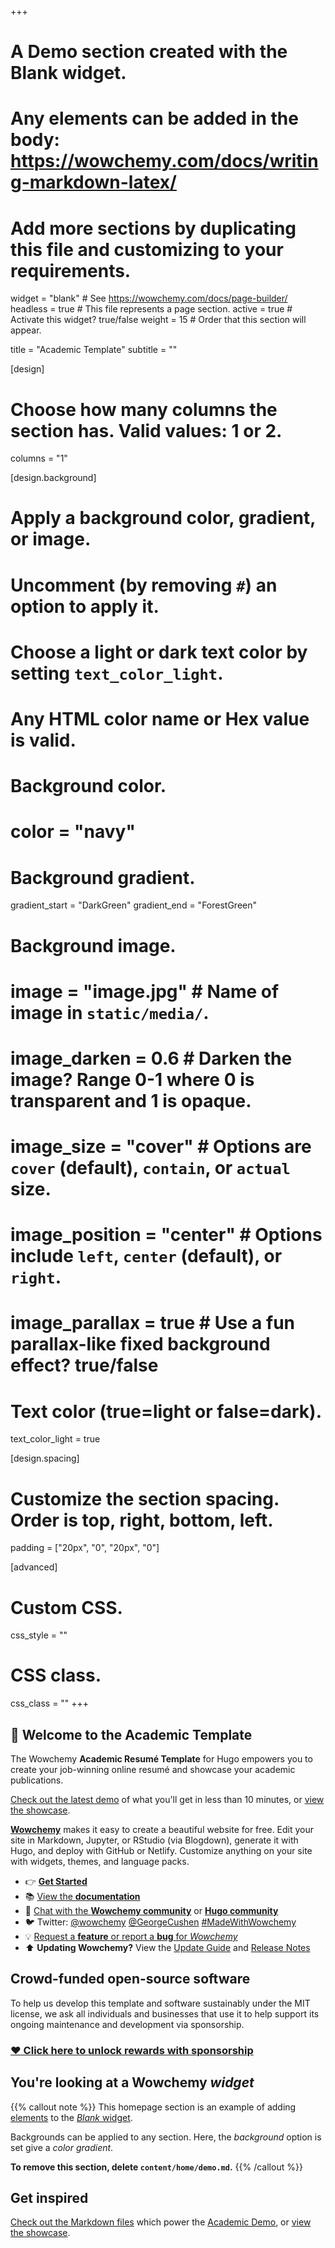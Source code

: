 +++
 # A Demo section created with the Blank widget.
 # Any elements can be added in the body: https://wowchemy.com/docs/writing-markdown-latex/
 # Add more sections by duplicating this file and customizing to your requirements.

 widget = "blank"  # See https://wowchemy.com/docs/page-builder/
 headless = true  # This file represents a page section.
 active = true  # Activate this widget? true/false
 weight = 15  # Order that this section will appear.

 title = "Academic Template"
 subtitle = ""

 [design]
   # Choose how many columns the section has. Valid values: 1 or 2.
   columns = "1"

 [design.background]
   # Apply a background color, gradient, or image.
   #   Uncomment (by removing `#`) an option to apply it.
   #   Choose a light or dark text color by setting `text_color_light`.
   #   Any HTML color name or Hex value is valid.

   # Background color.
   # color = "navy"

   # Background gradient.
   gradient_start = "DarkGreen"
   gradient_end = "ForestGreen"

   # Background image.
   # image = "image.jpg"  # Name of image in `static/media/`.
   # image_darken = 0.6  # Darken the image? Range 0-1 where 0 is transparent and 1 is opaque.
   # image_size = "cover"  #  Options are `cover` (default), `contain`, or `actual` size.
   # image_position = "center"  # Options include `left`, `center` (default), or `right`.
   # image_parallax = true  # Use a fun parallax-like fixed background effect? true/false

   # Text color (true=light or false=dark).
   text_color_light = true

 [design.spacing]
   # Customize the section spacing. Order is top, right, bottom, left.
   padding = ["20px", "0", "20px", "0"]

 [advanced]
  # Custom CSS. 
  css_style = ""

  # CSS class.
  css_class = ""
 +++

 ## 👋 Welcome to the Academic Template

 The Wowchemy **Academic Resumé Template** for Hugo empowers you to create your job-winning online resumé and showcase your academic publications.

 [Check out the latest demo](https://academic-demo.netlify.app) of what you'll get in less than 10 minutes, or [view the showcase](https://wowchemy.com/user-stories/).

 [**Wowchemy**](https://wowchemy.com) makes it easy to create a beautiful website for free. Edit your site in Markdown, Jupyter, or RStudio (via Blogdown), generate it with Hugo, and deploy with GitHub or Netlify. Customize anything on your site with widgets, themes, and language packs.

 - 👉 [**Get Started**](https://wowchemy.com/docs/install/)
 - 📚 [View the **documentation**](https://wowchemy.com/docs/)
 - 💬 [Chat with the **Wowchemy community**](https://discord.gg/z8wNYzb) or [**Hugo community**](https://discourse.gohugo.io)
 - 🐦 Twitter: [@wowchemy](https://twitter.com/wowchemy) [@GeorgeCushen](https://twitter.com/GeorgeCushen) [#MadeWithWowchemy](https://twitter.com/search?q=(%23MadeWithWowchemy%20OR%20%23MadeWithAcademic)&src=typed_query)
 - 💡 [Request a **feature** or report a **bug** for _Wowchemy_](https://github.com/wowchemy/wowchemy-hugo-modules/issues)
 - ⬆️ **Updating Wowchemy?** View the [Update Guide](https://wowchemy.com/docs/update/) and [Release Notes](https://wowchemy.com/updates/)

 ## Crowd-funded open-source software

 To help us develop this template and software sustainably under the MIT license, we ask all individuals and businesses that use it to help support its ongoing maintenance and development via sponsorship.

 ### [❤️ Click here to unlock rewards with sponsorship](https://wowchemy.com/plans/)

 ## You're looking at a Wowchemy _widget_

 {{% callout note %}}
 This homepage section is an example of adding [elements](https://sourcethemes.com/academic/docs/writing-markdown-latex/) to the [*Blank* widget](https://sourcethemes.com/academic/docs/widgets/).

 Backgrounds can be applied to any section. Here, the *background* option is set give a *color gradient*.

 **To remove this section, delete `content/home/demo.md`.**
 {{% /callout %}}

 ## Get inspired

 [Check out the Markdown files](https://github.com/wowchemy/starter-academic/tree/master/exampleSite) which power the [Academic Demo](https://academic-demo.netlify.app), or [view the showcase](https://wowchemy.com/user-stories/).
